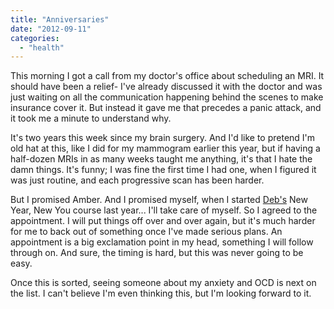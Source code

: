 ```yaml
---
title: "Anniversaries"
date: "2012-09-11"
categories: 
  - "health"
---
```


This morning I got a call from my doctor's office about scheduling an MRI. It should have been a relief- I've already discussed it with the doctor and was just waiting on all the communication happening behind the scenes to make insurance cover it. But instead it gave me that precedes a panic attack, and it took me a minute to understand why.

It's two years this week since my brain surgery. And I'd like to pretend I'm old hat at this, like I did for my mammogram earlier this year, but if having a half-dozen MRIs in as many weeks taught me anything, it's that I hate the damn things. It's funny; I was fine the first time I had one, when I figured it was just routine, and each progressive scan has been harder.

But I promised Amber. And I promised myself, when I started [Deb's](http://www.charmedfinishingschool.com/) New Year, New You course last year... I'll take care of myself. So I agreed to the appointment. I will put things off over and over again, but it's much harder for me to back out of something once I've made serious plans. An appointment is a big exclamation point in my head, something I will follow through on. And sure, the timing is hard, but this was never going to be easy.

Once this is sorted, seeing someone about my anxiety and OCD is next on the list. I can't believe I'm even thinking this, but I'm looking forward to it.
